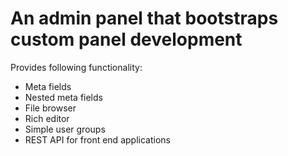 # An admin panel that bootstraps custom panel development

Provides following functionality:
* Meta fields
* Nested meta fields
* File browser
* Rich editor
* Simple user groups
* REST API for front end applications
